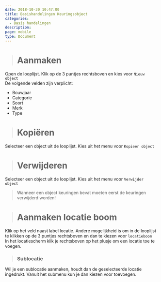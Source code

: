 ```yaml
---
date: 2018-10-30 10:47:00
title: Basishandelingen Keuringsobject
categories:
  - Basis handelingen
description:
page: mobile
type: Document
---
```



># Aanmaken

Open de looplijst. Klik op de 3 puntjes rechtsboven en kies voor `Nieuw object`  
De volgende velden zijn verplicht:
- Bouwjaar 
- Categorie
- Soort
- Merk
- Type
  
># Kopiëren

Selecteer een object uit de looplijst. Kies uit het menu voor `Kopieer object`

># Verwijderen

Selecteer een object uit de looplijst. Kies uit het menu voor `Verwijder object`
>Wanneer een object keuringen bevat moeten eerst de keuringen verwijderd worden!

># Aanmaken locatie boom

Klik op het veld naast label locatie. Andere mogelijkheid is om in de looplijst te klikken op de 3 puntjes rechtsboven en dan te kiezen voor `locatieboom`  
In het locatiescherm klik je rechtsboven op het plusje om een locatie toe te voegen.  

>### Sublocatie

Wil je een sublocatie aanmaken, houdt dan de geselecteerde locatie ingedrukt. Vanuit het submenu kun je dan kiezen voor toevoegen.